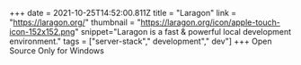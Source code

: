 +++
date = 2021-10-25T14:52:00.811Z
title = "Laragon"
link = "https://laragon.org/"
thumbnail = "https://laragon.org/icon/apple-touch-icon-152x152.png"
snippet="Laragon is a fast & powerful local development environment."
tags = ["server-stack"," development"," dev"]
+++
Open Source
Only for Windows
